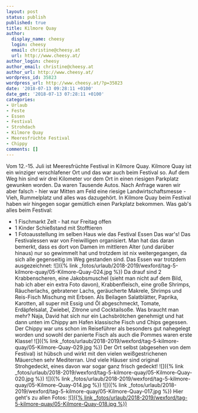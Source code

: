 ```yaml
---
layout: post
status: publish
published: true
title: Kilmore Quay
author:
  display_name: cheesy
  login: cheesy
  email: christine@cheesy.at
  url: http://www.cheesy.at/
author_login: cheesy
author_email: christine@cheesy.at
author_url: http://www.cheesy.at/
wordpress_id: 35823
wordpress_url: http://www.cheesy.at/?p=35823
date: '2018-07-13 09:28:11 +0100'
date_gmt: '2018-07-13 07:28:11 +0100'
categories:
- Urlaub
- Feste
- Essen
- Festival
- Strohdach
- Kilmore Quay
- Meeresfrüchte Festival
- Chippy
comments: []
---
```

Vom 12.-15. Juli ist Meeresfrüchte Festival in Kilmore Quay. Kilmore Quay ist ein winziger verschlafener Ort und das war auch beim Festival so. Auf dem Weg hin sind wir drei Kilometer vor dem Ort in einen riesigen Parkplatz gewunken worden. Da waren Tausende Autos. Nach Anfrage waren wir aber falsch - hier war Mitten am Feld eine riesige Landwirtschaftsmesse - Vieh, Rummelplatz und alles was dazugehört. In Kilmore Quay beim Festival haben wir hingegen sogar gemütlich einen Parkplatz bekommen.
Was gab's alles beim Festival:
- 1 Fischmarkt Zelt - hat nur Freitag offen
- 1 Kinder Schießstand mit Stofftieren
- 1 Fotoausstellung im selben Haus wie das Festival Essen
Das war's!
Das Festivalessen war von Freiwilligen organisiert. Man hat das daran bemerkt, dass es dort von Damen im mittleren Alter (und darüber hinaus) nur so gewimmelt hat und trotzdem ist nix weitergegangen, da sich alle gegenseitig im Weg gestanden sind.
Das Essen war trotzdem ausgezeichnet:
 ![]({% link _fotos/urlaub/2018-2019/wexford/tag-5-kilmore-quay/05-Kilmore-Quay-024.jpg %})
Da drauf sind 2 Krabbenscheren, eine Jakobsmuschel (sieht man nicht auf dem Bild, hab ich aber ein extra Foto davon), Krabbenfleisch, eine große Shrimps, Räucherlachs, gebratener Lachs, geräucherte Makrele, Shrimps und Reis-Fisch Mischung mit Erbsen. Als Beilagen Salatblätter, Paprika, Karotten, all super mit Essig und Öl abgeschmeckt, Tomate, Erdäpfelsalat, Zwiebel, Zitrone und Cocktailsoße.
Was braucht man mehr?
Naja, David hat sich nur ein Lachsbrötchen genehmigt und hat dann unten im Chippy am Hafen klassische Fisch und Chips gegessen. Der Chippy war uns schon im Reiseführer als besonders gut nahegelegt worden und sowohl der panierte Fisch als auch die Pommes waren erste Klasse!
![]({% link _fotos/urlaub/2018-2019/wexford/tag-5-kilmore-quay/05-Kilmore-Quay-029.jpg %})
Der Ort selbst (abgesehen von dem Festival) ist hübsch und wirkt mit den vielen weißgestrichenen Mäuerchen sehr Mediterran. Und viele Häuser sind original Strohgedeckt, eines davon war sogar ganz frisch gedeckt!
![]({% link _fotos/urlaub/2018-2019/wexford/tag-5-kilmore-quay/05-Kilmore-Quay-020.jpg %})
![]({% link _fotos/urlaub/2018-2019/wexford/tag-5-kilmore-quay/05-Kilmore-Quay-014.jpg %})
![]({% link _fotos/urlaub/2018-2019/wexford/tag-5-kilmore-quay/05-Kilmore-Quay-017.jpg %})
Hier geht's zu allen Fotos:
[![]({% link _fotos/urlaub/2018-2019/wexford/tag-5-kilmore-quay/05-Kilmore-Quay-018.jpg %})](http://www.cheesy.at/fotos/urlaub/wexford/tag-5-kilmore-quay/)
